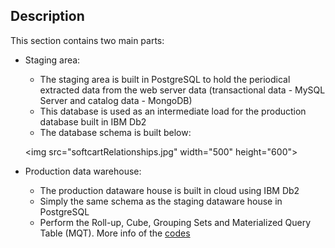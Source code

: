 ## Description
This section contains two main parts:
- Staging area:
    - The staging area is built in PostgreSQL to hold the periodical extracted data from the web server data (transactional data - MySQL Server and catalog data - MongoDB)
    - This database is used as an intermediate load for the production database built in IBM Db2
    - The database schema is built below:
    
    <img src="softcartRelationships.jpg" width="500" height="600">
    
- Production data warehouse:
    - The production dataware house is built in cloud using IBM Db2
    - Simply the same schema as the staging dataware house in PostgreSQL
    - Perform the Roll-up, Cube, Grouping Sets and Materialized Query Table (MQT). More info of the [codes](https://github.com/xzZero/DataEng_IBM/blob/main/13%20-%20Data%20Engineering%20Capstone%20Project/3%20-%20Staging%20and%20Reporting/codes.sql)
    